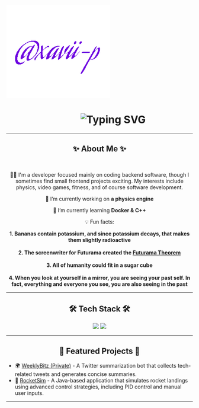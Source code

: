 &nbsp;&nbsp;&nbsp;&nbsp;&nbsp;&nbsp;&nbsp;&nbsp;&nbsp;&nbsp;&nbsp;&nbsp;&nbsp;&nbsp;&nbsp;&nbsp;&nbsp;&nbsp;&nbsp;&nbsp;&nbsp;&nbsp;&nbsp;&nbsp;&nbsp;&nbsp;&nbsp;&nbsp;&nbsp;&nbsp;&nbsp;&nbsp;&nbsp;&nbsp;&nbsp;&nbsp;&nbsp;&nbsp;&nbsp;&nbsp;&nbsp;&nbsp;&nbsp;&nbsp;&nbsp;&nbsp;&nbsp;&nbsp;&nbsp;&nbsp;&nbsp;&nbsp;&nbsp;&nbsp;&nbsp;&nbsp;&nbsp;&nbsp;&nbsp;&nbsp;&nbsp;&nbsp;&nbsp;&nbsp;&nbsp;&nbsp;&nbsp;&nbsp;&nbsp;&nbsp;&nbsp;&nbsp;&nbsp;&nbsp; ![](https://github.com/xavii-p/xavii-p/raw/main/assets/name.gif)
 
 <h1 align="center"> &nbsp;&nbsp;&nbsp;&nbsp;&nbsp;&nbsp;&nbsp;&nbsp;&nbsp;&nbsp;
    <img src="https://readme-typing-svg.herokuapp.com?font=Special+Elite&color=6e02e1&pause=100&width=350&&lines=Hello+World!+I'm+Xavier+👋;Welcome+to+my+GitHub+Profile!;" alt="Typing SVG" />
  </h1>
  
  <hr/>

  <h2 align="center">  ✨ About Me ✨ </h2>

  <br/>

<div align="center">
  
  🧑‍💻 I'm a developer focused mainly on coding backend software, though I sometimes find small frontend projects exciting. My interests include physics, video games, fitness, and of course software development.

🔧 I’m currently working on **a physics engine** 

🧠 I’m currently learning **Docker & C++**

💡 Fun facts:

</div>

<div align="center"><strong>1. Bananas contain potassium, and since potassium decays, that makes them slightly radioactive  </strong></div>

<br/>

<div align="center">
  <strong>2. The screenwriter for Futurama created the <a href="https://theinfosphere.org/Futurama_theorem">Futurama Theorem</a>  </strong>
</div>

<br/>

<div align="center"><strong>3. All of humanity could fit in a sugar cube  </strong></div>

<br/>

<div align="center"><strong>4. When you look at yourself in a mirror, you are seeing your past self. In fact, everything and everyone you see, you are also seeing in the past  </strong></div>

<hr/>

<h2 align="center"> 🛠️ Tech Stack 🛠️ </h2>

<div align="center">
    <img src="https://skillicons.dev/icons?i=react,html,css,vscode,github" />
    <img src="https://skillicons.dev/icons?i=nodejs,python,javascript,typescript,c,java,nextjs,postgres,flask" /><br>
</div>

<hr/>

<h2 align="center"> 🌟 Featured Projects 🌟 </h2>

- 🌍 [WeeklyBitz (Private)](https://github.com/xavii-p/WeeklyBitz) - A Twitter summarization bot that collects tech-related tweets and generates concise summaries.
- 🚀 [RocketSim](https://github.com/xavii-p/RocketSim) - A Java-based application that simulates rocket landings using advanced control strategies, including PID control and manual user inputs.

<hr/>
